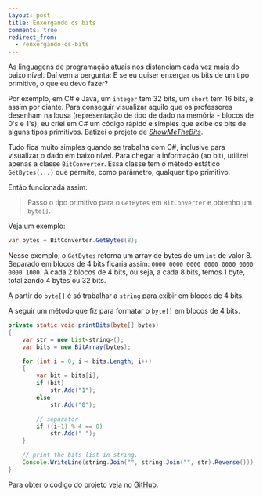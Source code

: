 ```yaml
---
layout: post
title: Enxergando os bits
comments: true
redirect_from:
  - /enxergando-os-bits
---
```



As linguagens de programação atuais nos distanciam cada vez mais do baixo nível. Daí vem a pergunta: E se eu quiser enxergar os bits de um tipo primitivo, o que eu devo fazer?

Por exemplo, em C# e Java, um `integer` tem 32 bits, um `short` tem 16 bits, e assim por diante. Para conseguir visualizar aquilo que os professores desenham na lousa (representação de tipo de dado na memória - blocos de 0's e 1's), eu criei em C# um código rápido e simples que exibe os bits de alguns tipos primitivos. Batizei o projeto de [_ShowMeTheBits_][1].

Tudo fica muito simples quando se trabalha com C#, inclusive para visualizar o dado em baixo nível. Para chegar a informação (ao bit), utilizei apenas a classe `BitConverter`. Essa classe tem o método estático `GetBytes(...)` que permite, como parâmetro, qualquer tipo primitivo.

Então funcionada assim:

> Passo o tipo primitivo para o `GetBytes` em `BitConverter` e obtenho um `byte[]`.

Veja um exemplo:

```java
var bytes = BitConverter.GetBytes(8);
```
Nesse exemplo, o `GetBytes` retorna um array de bytes de um `int` de valor 8. Separado em blocos de 4 bits ficaria assim: `0000 0000 0000 0000 0000 0000 0000 1000`. A cada 2 blocos de 4 bits, ou seja, a cada 8 bits, temos 1 byte, totalizando 4 bytes ou 32 bits.


A partir do `byte[]` é só trabalhar a `string` para exibir em blocos de 4 bits.

A seguir um método que fiz para formatar o `byte[]` em blocos de 4 bits.

```java
private static void printBits(byte[] bytes)
{
    var str = new List<string>();
    var bits = new BitArray(bytes);

    for (int i = 0; i < bits.Length; i++)
    {
        var bit = bits[i];
        if (bit)
            str.Add("1");
        else
            str.Add("0");

        // separator
        if ((i+1) % 4 == 0)
            str.Add(" ");
    }

    // print the bits list in string.
    Console.WriteLine(string.Join("", string.Join("", str).Reverse()));
}
```



Para obter o código do projeto veja no [GitHub][1].

  [1]: https://github.com/andrenmaia/ShowMeTheBits
